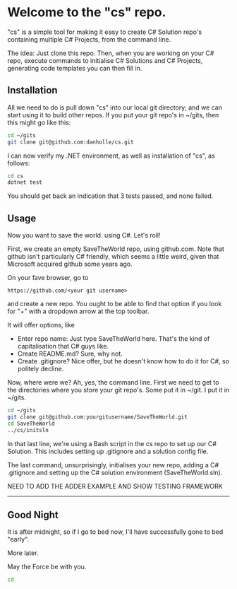# Welcome to the "cs" repo.

"cs" is a simple tool for making it easy to create C# Solution repo's containing multiple C# Projects, 
from the command line.

The idea:  Just clone this repo.  Then, when you are working on your C# repo, execute commands
to initialise C# Solutions and C# Projects, generating code templates you can then fill in.


## Installation

All we need to do is pull down "cs" into our local git directory;  and we can start using it to build
other repos.  If you put your git repo's in ~/gits, then this might go like this:
 
```bash
cd ~/gits
git clone git@github.com:danholle/cs.git
```

I can now verify my .NET environment, as well as installation of "cs", as follows:
```bash
cd cs
dotnet test
```

You should get back an indication that 3 tests passed, and none failed.

## Usage

Now you want to save the world. using C#.  Let's roll!

First, we create an empty SaveTheWorld repo, using github.com.  Note that github isn't particularly
C# friendly, which seems a little weird, given that Microsoft acquired github some years ago.

On your fave browser, go to
```
https://github.com/<your git username>
```

and create a new repo.  You ought to be able to find that option if you look for "+" with a dropdown
arrow at the top toolbar.

It will offer options, like
 *  Enter repo name:  Just type SaveTheWorld here.  That's the kind of capitalisation that C# guys like.
 *  Create README.md?  Sure, why not.
 *  Create .gitignore?  Nice offer, but he doesn't know how to do it for C#, so politely decline.

Now, where were we?  Ah, yes, the command line.  First we need to get to the directories where you store
your git repo's.  Some put it in ~/git.  I put it in ~/gits.
```bash
cd ~/gits
git clone git@github.com:yourgitusername/SaveTheWorld.git
cd SaveTheWorld
../cs/initsln
```

In that last line, we're using a Bash script in the cs repo to set up our C# Solution.  This includes
setting up .gitignore and a solution config file.

The last command, unsurprisingly, initialises your new repo, adding a C# .gitignore and setting
up the C# solution environment (SaveTheWorld.sln).


NEED TO ADD THE ADDER EXAMPLE AND SHOW TESTING FRAMEWORK

------

## Good Night

It is after midnight, so if I go to bed now, I'll have successfully gone to bed "early".

More later.

May the Force be with you.




```bash
cd 
 
